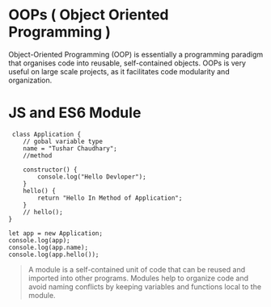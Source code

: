 # OOPs ( Object Oriented Programming )

 Object-Oriented Programming (OOP) is essentially a programming paradigm that organises code into reusable, self-contained objects. OOPs is very useful on large scale projects, as it facilitates code modularity and organization.

 # JS and ES6 Module
```
 class Application {
    // gobal variable type
    name = "Tushar Chaudhary";
    //method

    constructor() {
        console.log("Hello Devloper");
    }
    hello() {
        return "Hello In Method of Application";
    }
    // hello();
}

let app = new Application;
console.log(app);
console.log(app.name);
console.log(app.hello());
```

> A module is a self-contained unit of code that can be reused and imported into other programs. Modules help to organize code and avoid naming conflicts by keeping variables and functions local to the module.
